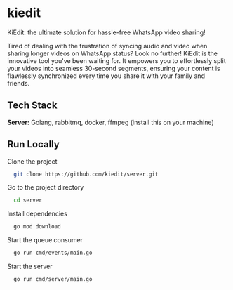 
# kiedit

KiEdit: the ultimate solution for hassle-free WhatsApp video sharing!

Tired of dealing with the frustration of syncing audio and video when sharing longer videos on WhatsApp status? Look no further! KiEdit is the innovative tool you've been waiting for. It empowers you to effortlessly split your videos into seamless 30-second segments, ensuring your content is flawlessly synchronized every time you share it with your family and friends.


## Tech Stack

**Server:** Golang, rabbitmq, docker, ffmpeg (install this on your machine)


## Run Locally

Clone the project

```bash
  git clone https://github.com/kiedit/server.git
```

Go to the project directory

```bash
  cd server
```

Install dependencies

```bash
  go mod download
```

Start the queue consumer

```bash
  go run cmd/events/main.go
```

Start the server

```bash
  go run cmd/server/main.go
```

